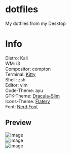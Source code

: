 # dotfiles
My dotfiles from my Desktop

# Info
Distro: Kali<br>
WM: i3<br>
Compositor: compton<br>
Terminal: [Kitty](https://sw.kovidgoyal.net/kitty/)<br>
Shell: zsh<br>
Editor: vim<br>
Code-Theme: ayu<br>
GTK-Theme: [Dracula-Slim](https://github.com/dracula/gtk)<br>
Icons-Theme: [Flatery](https://www.gnome-look.org/p/1332404)<br>
Font: [Nerd Font](https://github.com/ryanoasis/nerd-fonts.git)
<br>
## Preview
![image](https://user-images.githubusercontent.com/75148247/129873881-09223d1a-8baf-4147-9a19-ade57eec4666.png)
<br>
![image](https://user-images.githubusercontent.com/75148247/129874579-d3d9a60f-a048-4180-8438-5df72a9da2de.png)
<br>
![image](https://user-images.githubusercontent.com/75148247/129875796-ba7d83b7-316e-424f-b21c-bbe084f9e27c.png)
